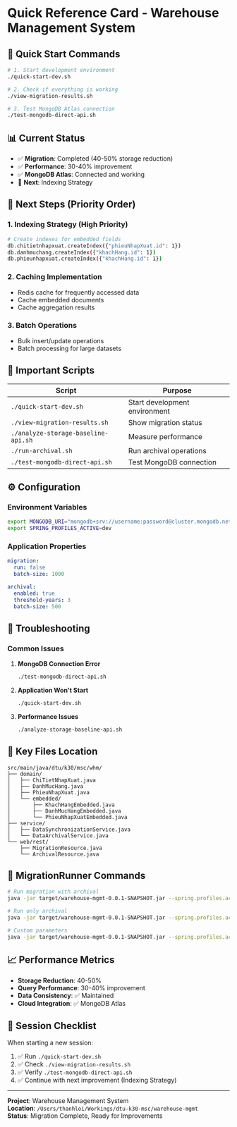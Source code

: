 # Quick Reference Card - Warehouse Management System

## 🚀 Quick Start Commands

```bash
# 1. Start development environment
./quick-start-dev.sh

# 2. Check if everything is working
./view-migration-results.sh

# 3. Test MongoDB Atlas connection
./test-mongodb-direct-api.sh
```

## 📊 Current Status
- ✅ **Migration**: Completed (40-50% storage reduction)
- ✅ **Performance**: 30-40% improvement
- ✅ **MongoDB Atlas**: Connected and working
- 🔄 **Next**: Indexing Strategy

## 🎯 Next Steps (Priority Order)

### 1. Indexing Strategy (High Priority)
```bash
# Create indexes for embedded fields
db.chitietnhapxuat.createIndex({"phieuNhapXuat.id": 1})
db.danhmuchang.createIndex({"khachHang.id": 1})
db.phieunhapxuat.createIndex({"khachHang.id": 1})
```

### 2. Caching Implementation
- Redis cache for frequently accessed data
- Cache embedded documents
- Cache aggregation results

### 3. Batch Operations
- Bulk insert/update operations
- Batch processing for large datasets

## 🔧 Important Scripts

| Script | Purpose |
|--------|---------|
| `./quick-start-dev.sh` | Start development environment |
| `./view-migration-results.sh` | Show migration status |
| `./analyze-storage-baseline-api.sh` | Measure performance |
| `./run-archival.sh` | Run archival operations |
| `./test-mongodb-direct-api.sh` | Test MongoDB connection |

## ⚙️ Configuration

### Environment Variables
```bash
export MONGODB_URI="mongodb+srv://username:password@cluster.mongodb.net/warehouse"
export SPRING_PROFILES_ACTIVE=dev
```

### Application Properties
```yaml
migration:
  run: false
  batch-size: 1000

archival:
  enabled: true
  threshold-years: 3
  batch-size: 500
```

## 🐛 Troubleshooting

### Common Issues
1. **MongoDB Connection Error**
   ```bash
   ./test-mongodb-direct-api.sh
   ```

2. **Application Won't Start**
   ```bash
   ./quick-start-dev.sh
   ```

3. **Performance Issues**
   ```bash
   ./analyze-storage-baseline-api.sh
   ```

## 📁 Key Files Location

```
src/main/java/dtu/k30/msc/whm/
├── domain/
│   ├── ChiTietNhapXuat.java
│   ├── DanhMucHang.java
│   ├── PhieuNhapXuat.java
│   └── embedded/
│       ├── KhachHangEmbedded.java
│       ├── DanhMucHangEmbedded.java
│       └── PhieuNhapXuatEmbedded.java
├── service/
│   ├── DataSynchronizationService.java
│   └── DataArchivalService.java
└── web/rest/
    ├── MigrationResource.java
    └── ArchivalResource.java
```

## 🔄 MigrationRunner Commands

```bash
# Run migration with archival
java -jar target/warehouse-mgmt-0.0.1-SNAPSHOT.jar --spring.profiles.active=dev --migration.run=true --archival.enabled=true

# Run only archival
java -jar target/warehouse-mgmt-0.0.1-SNAPSHOT.jar --spring.profiles.active=dev --archival.run=true

# Custom parameters
java -jar target/warehouse-mgmt-0.0.1-SNAPSHOT.jar --spring.profiles.active=dev --migration.run=true --archival.threshold-years=2
```

## 📈 Performance Metrics

- **Storage Reduction**: 40-50%
- **Query Performance**: 30-40% improvement
- **Data Consistency**: ✅ Maintained
- **Cloud Integration**: ✅ MongoDB Atlas

## 🎯 Session Checklist

When starting a new session:

1. ✅ Run `./quick-start-dev.sh`
2. ✅ Check `./view-migration-results.sh`
3. ✅ Verify `./test-mongodb-direct-api.sh`
4. ✅ Continue with next improvement (Indexing Strategy)

---

**Project**: Warehouse Management System  
**Location**: `/Users/thanhloi/Workings/dtu-k30-msc/warehouse-mgmt`  
**Status**: Migration Complete, Ready for Improvements 